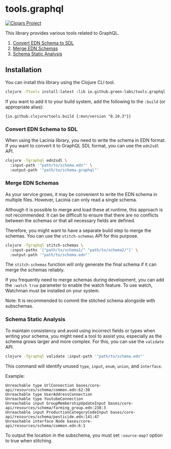 
# tools.graphql

[![Clojars Project](https://img.shields.io/clojars/v/org.clojars.greenlabs/tools.graphql.svg)](https://clojars.org/org.clojars.greenlabs/tools.graphql)

This library provides various tools related to GraphQL.

1. [Convert EDN Schema to SDL](#convert-edn-schema-to-sdl)
2. [Merge EDN Schemas](#merge-edn-schemas)
3. [Schema Static Analysis](#schema-static-analysis)

## Installation

You can install this library using the Clojure CLI tool.

```sh
clojure -Ttools install-latest :lib io.github.green-labs/tools.graphql :as graphql
```

If you want to add it to your build system, add the following to the `:build` (or appropriate alias):

```edn
{io.github.clojure/tools.build {:mvn/version "0.10.3"}}
```

### Convert EDN Schema to SDL

When using the Lacinia library, you need to write the schema in EDN format. If you want to convert it to GraphQL SDL format, you can use the `edn2sdl` API.

```sh
clojure -Tgraphql edn2sdl \
  :input-path '"path/to/schema.edn"' \
  :output-path '"path/to/schema.graphql"'
```

### Merge EDN Schemas

As your service grows, it may be convenient to write the EDN schema in multiple files. However, Lacinia can only read a single schema.

Although it is possible to merge and load these at runtime, this approach is not recommended. It can be difficult to ensure that there are no conflicts between the schemas or that all necessary fields are defined.

Therefore, you might want to have a separate build step to merge the schemas. You can use the `stitch-schemas` API for this purpose.

```sh
clojure -Tgraphql stitch-schemas \
  :input-paths '["path/to/schema1/" "path/to/schema2/"]' \
  :output-path '"path/to/schema.edn"'
```

The `stitch-schemas` function will only generate the final schema if it can merge the schemas reliably.

If you frequently need to merge schemas during development, you can add the `:watch true` parameter to enable the watch feature. To use watch, Watchman must be installed on your system.

Note: It is recommended to commit the stitched schema alongside with subschemas.

### Schema Static Analysis

To maintain consistency and avoid using incorrect fields or types when writing your schema, you might need a tool to assist you, especially as the schema grows larger and more complex. For this, you can use the `validate` API.

```sh
clojure -Tgraphql validate :input-path '"path/to/schema.edn"'
```

This command will identify unused `type`, `input`, `enum`, `union`, and `interface`.

Example:

```text
Unreachable type UrlConnection bases/core-api/resources/schema/common.edn:62:30
Unreachable type UserAddressConnection
Unreachable type YoutubeConnection
Unreachable input GroupMembershipUpdateInput bases/core-api/resources/schema/farming_group.edn:238:3
Unreachable input ProductionCategoryCodeInput bases/core-api/resources/schema/pesticide.edn:141:47
Unreachable interface Node bases/core-api/resources/schema/common.edn:6:1
```

To output the location in the subschema, you must set `:source-map?` option to true when stitching.